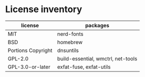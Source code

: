 # License inventory

| license            | packages                           |
| ------------------ | ---------------------------------- |
| MIT                | nerd-fonts                         |
| BSD                | homebrew                           |
| Portions Copyright | dnsuntils                          |
| GPL-2.0            | build-essential, wmctrl, net-tools |
| GPL-3.0-or-later   | exfat-fuse, exfat-utils            |

